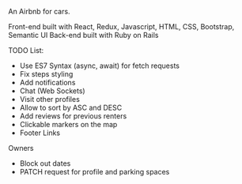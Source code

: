 An Airbnb for cars.

Front-end built with React, Redux, Javascript, HTML, CSS, Bootstrap, Semantic UI
Back-end built with Ruby on Rails


TODO List:
  - Use ES7 Syntax (async, await) for fetch requests
  - Fix steps styling
  - Add notifications
  - Chat (Web Sockets)
  - Visit other profiles
  - Allow to sort by ASC and DESC
  - Add reviews for previous renters
  - Clickable markers on the map
  - Footer Links

  Owners
  - Block out dates
  - PATCH request for profile and parking spaces

